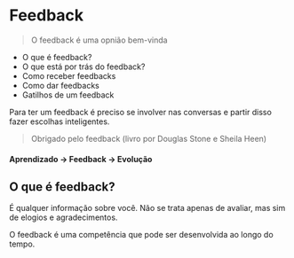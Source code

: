 # Feedback

>O feedback é uma opnião bem-vinda

* O que é feedback?
* O que está por trás do feedback?
* Como receber feedbacks
* Como dar feedbacks
* Gatilhos de um feedback

Para ter um feedback é preciso se involver nas conversas e partir disso fazer escolhas inteligentes.

>Obrigado pelo feedback (livro por Douglas Stone e Sheila Heen)

#### Aprendizado -> Feedback -> Evolução

## O que é feedback?

É qualquer informação sobre você. Não se trata apenas de avaliar, mas sim de elogios e agradecimentos.

O feedback é uma competência que pode ser desenvolvida ao longo do tempo.